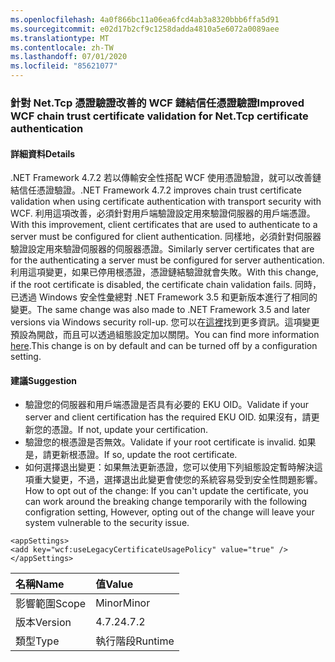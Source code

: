 ```yaml
---
ms.openlocfilehash: 4a0f866bc11a06ea6fcd4ab3a8320bbb6ffa5d91
ms.sourcegitcommit: e02d17b2cf9c1258dadda4810a5e6072a0089aee
ms.translationtype: MT
ms.contentlocale: zh-TW
ms.lasthandoff: 07/01/2020
ms.locfileid: "85621077"
---
```

### <a name="improved-wcf-chain-trust-certificate-validation-for-nettcp-certificate-authentication"></a><span data-ttu-id="553e9-101">針對 Net.Tcp 憑證驗證改善的 WCF 鏈結信任憑證驗證</span><span class="sxs-lookup"><span data-stu-id="553e9-101">Improved WCF chain trust certificate validation for Net.Tcp certificate authentication</span></span>

#### <a name="details"></a><span data-ttu-id="553e9-102">詳細資料</span><span class="sxs-lookup"><span data-stu-id="553e9-102">Details</span></span>

<span data-ttu-id="553e9-103">.NET Framework 4.7.2 若以傳輸安全性搭配 WCF 使用憑證驗證，就可以改善鏈結信任憑證驗證。</span><span class="sxs-lookup"><span data-stu-id="553e9-103">.NET Framework 4.7.2 improves chain trust certificate validation when using certificate authentication with transport security with WCF.</span></span> <span data-ttu-id="553e9-104">利用這項改善，必須針對用戶端驗證設定用來驗證伺服器的用戶端憑證。</span><span class="sxs-lookup"><span data-stu-id="553e9-104">With this improvement, client certificates that are used to authenticate to a server must be configured for client authentication.</span></span>  <span data-ttu-id="553e9-105">同樣地，必須針對伺服器驗證設定用來驗證伺服器的伺服器憑證。</span><span class="sxs-lookup"><span data-stu-id="553e9-105">Similarly server certificates that are for the authenticating a server must be configured for server authentication.</span></span> <span data-ttu-id="553e9-106">利用這項變更，如果已停用根憑證，憑證鏈結驗證就會失敗。</span><span class="sxs-lookup"><span data-stu-id="553e9-106">With this change, if the root certificate is disabled, the certificate chain validation fails.</span></span> <span data-ttu-id="553e9-107">同時，已透過 Windows 安全性彙總對 .NET Framework 3.5 和更新版本進行了相同的變更。</span><span class="sxs-lookup"><span data-stu-id="553e9-107">The same change was also made to .NET Framework 3.5 and later versions via Windows security roll-up.</span></span> <span data-ttu-id="553e9-108">您可以在[這裡](https://support.microsoft.com/help/4055269/security-only-update-for-net-framework-3-5-1-4-5-2-4-6-4-6-1-4-6-2-4-7)找到更多資訊。這項變更預設為開啟，而且可以透過組態設定加以關閉。</span><span class="sxs-lookup"><span data-stu-id="553e9-108">You can find more information [here](https://support.microsoft.com/help/4055269/security-only-update-for-net-framework-3-5-1-4-5-2-4-6-4-6-1-4-6-2-4-7).This change is on by default and can be turned off by a configuration setting.</span></span>

#### <a name="suggestion"></a><span data-ttu-id="553e9-109">建議</span><span class="sxs-lookup"><span data-stu-id="553e9-109">Suggestion</span></span>

<ul><li><span data-ttu-id="553e9-110">驗證您的伺服器和用戶端憑證是否具有必要的 EKU OID。</span><span class="sxs-lookup"><span data-stu-id="553e9-110">Validate if your server and client certification has the required EKU OID.</span></span> <span data-ttu-id="553e9-111">如果沒有，請更新您的憑證。</span><span class="sxs-lookup"><span data-stu-id="553e9-111">If not, update your certification.</span></span></li><li><span data-ttu-id="553e9-112">驗證您的根憑證是否無效。</span><span class="sxs-lookup"><span data-stu-id="553e9-112">Validate if your root certificate is invalid.</span></span> <span data-ttu-id="553e9-113">如果是，請更新根憑證。</span><span class="sxs-lookup"><span data-stu-id="553e9-113">If so, update the root certificate.</span></span></li><li><span data-ttu-id="553e9-114">如何選擇退出變更：如果無法更新憑證，您可以使用下列組態設定暫時解決這項重大變更，不過，選擇退出此變更會使您的系統容易受到安全性問題影響。</span><span class="sxs-lookup"><span data-stu-id="553e9-114">How to opt out of the change: If you can't update the certificate, you can work around the breaking change temporarily with the following configration setting,  However, opting out of the change will leave your system vulnerable to the security issue.</span></span></li></ul><pre><code class="lang-xml">&lt;appSettings&gt;&#13;&#10;&lt;add key=&quot;wcf:useLegacyCertificateUsagePolicy&quot; value=&quot;true&quot; /&gt;&#13;&#10;&lt;/appSettings&gt;&#13;&#10;</code></pre>

| <span data-ttu-id="553e9-115">名稱</span><span class="sxs-lookup"><span data-stu-id="553e9-115">Name</span></span>    | <span data-ttu-id="553e9-116">值</span><span class="sxs-lookup"><span data-stu-id="553e9-116">Value</span></span>       |
|:--------|:------------|
| <span data-ttu-id="553e9-117">影響範圍</span><span class="sxs-lookup"><span data-stu-id="553e9-117">Scope</span></span>   |<span data-ttu-id="553e9-118">Minor</span><span class="sxs-lookup"><span data-stu-id="553e9-118">Minor</span></span>|
|<span data-ttu-id="553e9-119">版本</span><span class="sxs-lookup"><span data-stu-id="553e9-119">Version</span></span>|<span data-ttu-id="553e9-120">4.7.2</span><span class="sxs-lookup"><span data-stu-id="553e9-120">4.7.2</span></span>|
|<span data-ttu-id="553e9-121">類型</span><span class="sxs-lookup"><span data-stu-id="553e9-121">Type</span></span>|<span data-ttu-id="553e9-122">執行階段</span><span class="sxs-lookup"><span data-stu-id="553e9-122">Runtime</span></span>|
